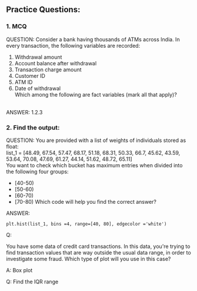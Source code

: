 ## Practice Questions:

### 1. MCQ
QUESTION: Consider a bank having thousands of ATMs across India. In every transaction, the following variables are recorded: </br>
1. Withdrawal amount </br>
2. Account balance after withdrawal </br>
3. Transaction charge amount </br>
4. Customer ID </br>
5. ATM ID </br>
6. Date of withdrawal </br>
Which among the following are fact variables (mark all that apply)? </br></br>

ANSWER:
1.2.3

### 2. Find the output:
QUESTION: You are provided with a list of weights of individuals stored as float: </br>
list_1 = [48.49, 67.54, 57.47, 68.17, 51.18, 68.31, 50.33, 66.7, 45.62, 43.59, 53.64, 70.08, 47.69, 61.27, 44.14, 51.62, 48.72, 65.11] </br>
You want to check which bucket has maximum entries when divided into the following four groups: </br>
- [40-50)
- [50-60)
- [60-70)
- [70-80)
Which code will help you find the correct answer? </br>

ANSWER:
```
plt.hist(list_1, bins =4, range=[40, 80], edgecolor ='white')
```

Q:

You have some data of credit card transactions. In this data, you're trying to find transaction values that are way outside the usual data range, in order to investigate some fraud.
Which type of plot will you use in this case?

A:
Box plot

Q: Find the IQR range

